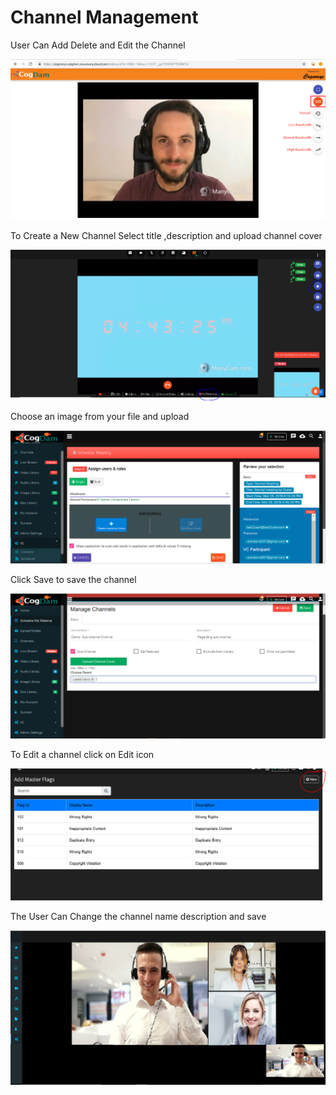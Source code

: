 # Channel Management

User Can Add Delete and Edit the Channel

![](../.gitbook/assets/image%20%28144%29.png)

To Create a New Channel Select title ,description and upload channel cover

![](../.gitbook/assets/image%20%28154%29.png)

Choose an image from your file and upload

![](../.gitbook/assets/image%20%28256%29.png)

Click Save to save the channel

![](../.gitbook/assets/image%20%2834%29.png)

To Edit a channel click on Edit icon

![](../.gitbook/assets/image%20%28204%29.png)

The User Can Change the channel name description and save

![](../.gitbook/assets/image%20%2849%29.png)

